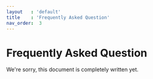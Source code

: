 ```yaml
---
layout   : 'default'
title    : 'Frequently Asked Question'
nav_order:  3
---
```


# Frequently Asked Question

We're sorry, this document is completely written yet.
